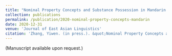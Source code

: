 ```yaml
---
title: "Nominal Property Concepts and Substance Possession in Mandarin Chinese"
collection: publications
permalink: /publication/2020-nominal-property-concepts-mandarin
date: 2020-12-31
venue: 'Journal of East Asian Linguistics'
citation: 'Zhang, Yiwen. (in press.). &quot;Nominal Property Concepts and Substance Possession in Mandarin Chinese.&quot; <i>Journal of East Asian Linguistics</i>.'
---
```

(Manuscript available upon request.)

